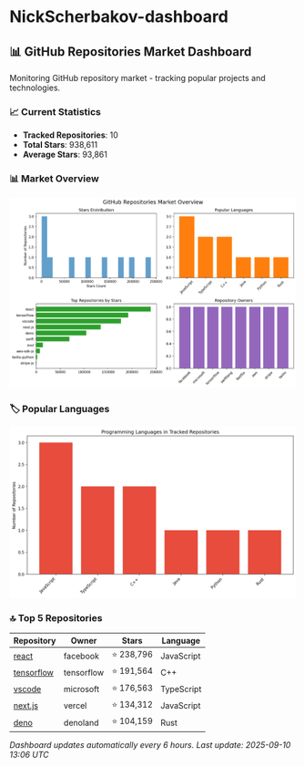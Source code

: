 # NickScherbakov-dashboard

## 📊 GitHub Repositories Market Dashboard

Monitoring GitHub repository market - tracking popular projects and technologies.

### 📈 Current Statistics
- **Tracked Repositories**: 10
- **Total Stars**: 938,611
- **Average Stars**: 93,861

### 📊 Market Overview
![Market Overview](charts/overview.png)

### 🏷️ Popular Languages
![Languages](charts/languages.png)

### 🔝 Top 5 Repositories
| Repository | Owner | Stars | Language |
|------------|-------|-------|----------|
| [react](https://github.com/facebook/react) | facebook | ⭐ 238,796 | JavaScript |
| [tensorflow](https://github.com/tensorflow/tensorflow) | tensorflow | ⭐ 191,564 | C++ |
| [vscode](https://github.com/microsoft/vscode) | microsoft | ⭐ 176,563 | TypeScript |
| [next.js](https://github.com/vercel/next.js) | vercel | ⭐ 134,312 | JavaScript |
| [deno](https://github.com/denoland/deno) | denoland | ⭐ 104,159 | Rust |

*Dashboard updates automatically every 6 hours. Last update: 2025-09-10 13:06 UTC*